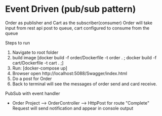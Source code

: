 # Event Driven (pub/sub pattern)

Order as publisher and Cart as the subscriber(consumer)
Order will take input from rest api post to queue, cart configured to consume from the queue

Steps to run
1) Navigate to root folder
2) build image [docker build -f order/Dockerfile -t order . ; docker build -f cart/Dockerfile -t cart . ;]
3) Run: [docker-compose up]
4) Browser open http://localhost:5088/Swagger/index.html
5) Do a post for Order
6) Back to terminal will see the messages of order send and card receive.


PubSub with event handler
- Order Project --> OrderController --> HttpPost for route "Complete"
Request will send notification and appear in console output
